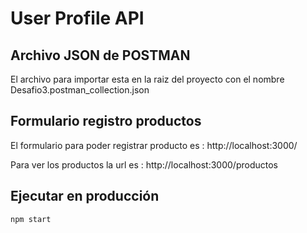 # User Profile API

## Archivo JSON de POSTMAN

El archivo para importar esta en la raiz del proyecto con el nombre Desafio3.postman_collection.json

## Formulario registro productos

El formulario para poder registrar producto es : http://localhost:3000/

Para ver los productos la url es : http://localhost:3000/productos

## Ejecutar en producción


```sh
npm start
```
